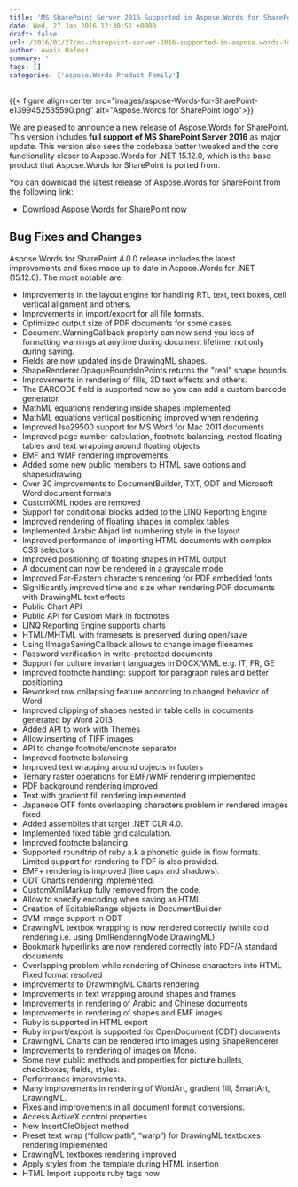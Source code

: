 ```yaml
---
title: 'MS SharePoint Server 2016 Supported in Aspose.Words for SharePoint 4.0.0'
date: Wed, 27 Jan 2016 12:30:51 +0000
draft: false
url: /2016/01/27/ms-sharepoint-server-2016-supported-in-aspose.words-for-sharepoint-4.0.0/
author: Awais Hafeez
summary: ''
tags: []
categories: ['Aspose.Words Product Family']
---
```




{{< figure align=center src="images/aspose-Words-for-SharePoint-e1399452535590.png" alt="Aspose.Words for SharePoint logo">}}


We are pleased to announce a new release of Aspose.Words for SharePoint. This version includes **full support of MS SharePoint Server 2016** as major update. This version also sees the codebase better tweaked and the core functionality closer to Aspose.Words for .NET 15.12.0, which is the base product that Aspose.Words for SharePoint is ported from.

You can download the latest release of Aspose.Words for SharePoint from the following link:

*   [Download Aspose.Words for SharePoint now][1]

## Bug Fixes and Changes

Aspose.Words for SharePoint 4.0.0 release includes the latest improvements and fixes made up to date in Aspose.Words for .NET (15.12.0). The most notable are:

*   Improvements in the layout engine for handling RTL text, text boxes, cell vertical alignment and others.
*   Improvements in import/export for all file formats.
*   Optimized output size of PDF documents for some cases.
*   Document.WarningCallback property can now send you loss of formatting warnings at anytime during document lifetime, not only during saving.
*   Fields are now updated inside DrawingML shapes.
*   ShapeRenderer.OpaqueBoundsInPoints returns the "real" shape bounds.
*   Improvements in rendering of fills, 3D text effects and others.
*   The BARCODE field is supported now so you can add a custom barcode generator.
*   MathML equations rendering inside shapes implemented
*   MathML equations vertical positioning improved when rendering
*   Improved Iso29500 support for MS Word for Mac 2011 documents
*   Improved page number calculation, footnote balancing, nested floating tables and text wrapping around floating objects
*   EMF and WMF rendering improvements
*   Added some new public members to HTML save options and shapes/drawing
*   Over 30 improvements to DocumentBuilder, TXT, ODT and Microsoft Word document formats
*   CustomXML nodes are removed
*   Support for conditional blocks added to the LINQ Reporting Engine
*   Improved rendering of floating shapes in complex tables
*   Implemented Arabic Abjad list numbering style in the layout
*   Improved performance of importing HTML documents with complex CSS selectors
*   Improved positioning of floating shapes in HTML output
*   A document can now be rendered in a grayscale mode
*   Improved Far-Eastern characters rendering for PDF embedded fonts
*   Significantly improved time and size when rendering PDF documents with DrawingML text effects
*   Public Chart API
*   Public API for Custom Mark in footnotes
*   LINQ Reporting Engine supports charts
*   HTML/MHTML with framesets is preserved during open/save
*   Using IImageSavingCallback allows to change image filenames
*   Password verification in write-protected documents
*   Support for culture invariant languages in DOCX/WML e.g. IT, FR, GE
*   Improved footnote handling: support for paragraph rules and better positioning
*   Reworked row collapsing feature according to changed behavior of Word
*   Improved clipping of shapes nested in table cells in documents generated by Word 2013
*   Added API to work with Themes
*   Allow inserting of TIFF images
*   API to change footnote/endnote separator
*   Improved footnote balancing
*   Improved text wrapping around objects in footers
*   Ternary raster operations for EMF/WMF rendering implemented
*   PDF background rendering improved
*   Text with gradient fill rendering implemented
*   Japanese OTF fonts overlapping characters problem in rendered images fixed
*   Added assemblies that target .NET CLR 4.0.
*   Implemented fixed table grid calculation.
*   Improved footnote balancing.
*   Supported roundtrip of ruby a.k.a phonetic guide in flow formats. Limited support for rendering to PDF is also provided.
*   EMF+ rendering is improved (line caps and shadows).
*   ODT Charts rendering implemented.
*   CustomXmlMarkup fully removed from the code.
*   Allow to specify encoding when saving as HTML.
*   Creation of EditableRange objects in DocumentBuilder
*   SVM image support in ODT
*   DrawingML textbox wrapping is now rendered correctly (while cold rendering i.e. using DmlRenderingMode.DrawingML)
*   Bookmark hyperlinks are now rendered correctly into PDF/A standard documents
*   Overlapping problem while rendering of Chinese characters into HTML Fixed format resolved
*   Improvements to DrawmingML Charts rendering
*   Improvements in text wrapping around shapes and frames
*   Improvements in rendering of Arabic and Chinese documents
*   Improvements in rendering of shapes and EMF images
*   Ruby is supported in HTML export
*   Ruby import/export is supported for OpenDocument (ODT) documents
*   DrawingML Charts can be rendered into images using ShapeRenderer
*   Improvements to rendering of images on Mono.
*   Some new public methods and properties for picture bullets, checkboxes, fields, styles.
*   Performance improvements.
*   Many improvements in rendering of WordArt, gradient fill, SmartArt, DrawingML.
*   Fixes and improvements in all document format conversions.
*   Access ActiveX control properties
*   New InsertOleObject method
*   Preset text wrap (“follow path”, “warp”) for DrawingML textboxes rendering implemented
*   DrawingML textboxes rendering improved
*   Apply styles from the template during HTML insertion
*   HTML Import supports ruby tags now




[1]: http://www.aspose.com/community/files/73/sharepoint-components/aspose.words-for-sharepoint/default.aspx




